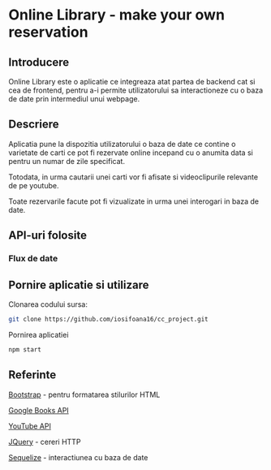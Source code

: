 # Online Library - make your own reservation 

## Introducere
Online Library este o aplicatie ce integreaza atat partea de backend cat si cea de frontend, pentru a-i permite utilizatorului sa interactioneze cu o baza de date prin intermediul unui webpage. 

## Descriere
Aplicatia pune la dispozitia utilizatorului o baza de date ce contine o varietate de carti ce pot fi rezervate online incepand cu o anumita data si pentru un numar de zile specificat.


Totodata, in urma cautarii unei carti vor fi afisate si videoclipurile relevante de pe youtube.


Toate rezervarile facute pot fi vizualizate in urma unei interogari in baza de date.

## API-uri folosite


### Flux de date

## Pornire aplicatie si utilizare
 Clonarea codului sursa: 
 
```bash 
git clone https://github.com/iosifoana16/cc_project.git
```
    
    
 Pornirea aplicatiei
 ```bash
 npm start
 ```
 
 

## Referinte
[Bootstrap](https://getbootstrap.com/docs/4.4/getting-started/introduction/) - pentru formatarea stilurilor HTML

[Google Books API](https://developers.google.com/books/docs/v1/getting_started)

[YouTube API](https://developers.google.com/youtube/v3/docs/?apix=true)

[JQuery](https://learn.jquery.com/about-jquery/) - cereri HTTP

[Sequelize](https://sequelize.org/master/identifiers.html) - interactiunea cu baza de date 
